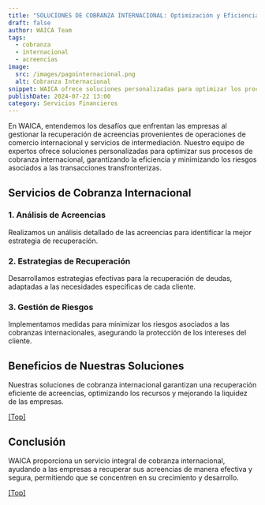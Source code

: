 ```yaml
---
title: "SOLUCIONES DE COBRANZA INTERNACIONAL: Optimización y Eficiencia en la Recuperación de Acreencias"
draft: false
author: WAICA Team
tags:
  - cobranza
  - internacional
  - acreencias
image:
  src: /images/pagointernacional.png
  alt: Cobranza Internacional
snippet: WAICA ofrece soluciones personalizadas para optimizar los procesos de cobranza internacional, minimizando riesgos y garantizando la eficiencia.
publishDate: 2024-07-22 13:00
category: Servicios Financieros
---
```


En WAICA, entendemos los desafíos que enfrentan las empresas al gestionar la recuperación de acreencias provenientes de operaciones de comercio internacional y servicios de intermediación. Nuestro equipo de expertos ofrece soluciones personalizadas para optimizar sus procesos de cobranza internacional, garantizando la eficiencia y minimizando los riesgos asociados a las transacciones transfronterizas.

## Servicios de Cobranza Internacional

### 1. Análisis de Acreencias

Realizamos un análisis detallado de las acreencias para identificar la mejor estrategia de recuperación.

### 2. Estrategias de Recuperación

Desarrollamos estrategias efectivas para la recuperación de deudas, adaptadas a las necesidades específicas de cada cliente.

### 3. Gestión de Riesgos

Implementamos medidas para minimizar los riesgos asociados a las cobranzas internacionales, asegurando la protección de los intereses del cliente.

## Beneficios de Nuestras Soluciones

Nuestras soluciones de cobranza internacional garantizan una recuperación eficiente de acreencias, optimizando los recursos y mejorando la liquidez de las empresas.

<a href="#top">[Top]</a>

## Conclusión

WAICA proporciona un servicio integral de cobranza internacional, ayudando a las empresas a recuperar sus acreencias de manera efectiva y segura, permitiendo que se concentren en su crecimiento y desarrollo.

<a href="#top">[Top]</a>

